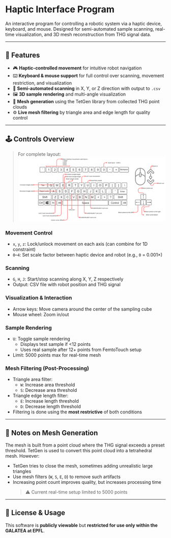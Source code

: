 # Haptic Interface Program

An interactive program for controlling a robotic system via a haptic device, keyboard, and mouse. Designed for semi-automated sample scanning, real-time visualization, and 3D mesh reconstruction from THG signal data.

---

## 🔧 Features

- 🎮 **Haptic-controlled movement** for intuitive robot navigation  
- ⌨️ **Keyboard & mouse support** for full control over scanning, movement restriction, and visualization  
- 🔄 **Semi-automated scanning** in X, Y, or Z direction with output to `.csv`  
- 🖼️ **3D sample rendering** and multi-angle visualization  
- 🧩 **Mesh generation** using the TetGen library from collected THG point clouds  
- ⚙️ **Live mesh filtering** by triangle area and edge length for quality control  

---

## 🕹 Controls Overview

> For complete layout:  
> ![Program Instructions](Haptic%20program%20instructions.png)

### Movement Control

- `x`, `y`, `z`: Lock/unlock movement on each axis (can combine for 1D constraint)
- `0`–`4`: Set scale factor between haptic device and robot (e.g., `0` = 0.001×)

### Scanning

- `G`, `H`, `J`: Start/stop scanning along X, Y, Z respectively
- Output: CSV file with robot position and THG signal

### Visualization & Interaction

- Arrow keys: Move camera around the center of the sampling cube
- Mouse wheel: Zoom in/out

### Sample Rendering

- `U`: Toggle sample rendering  
  - Displays test sample if <12 points  
  - Uses real sample after 12+ points from FemtoTouch setup  
- Limit: 5000 points max for real-time mesh

### Mesh Filtering (Post-Processing)

- Triangle area filter:
  - `W`: Increase area threshold
  - `S`: Decrease area threshold
- Triangle edge length filter:
  - `E`: Increase length threshold
  - `D`: Decrease length threshold
- Filtering is done using the **most restrictive** of both conditions

---

## 🧪 Notes on Mesh Generation

The mesh is built from a point cloud where the THG signal exceeds a preset threshold. TetGen is used to convert this point cloud into a tetrahedral mesh. However:

- TetGen tries to close the mesh, sometimes adding unrealistic large triangles
- Use mesh filters (`W`, `S`, `E`, `D`) to remove such artifacts
- Increasing point count improves quality, but increases processing time  
  > ⚠️ Current real-time setup limited to 5000 points

---

## 💼 License & Usage

This software is **publicly viewable** but **restricted for use only within the GALATEA at EPFL**.

